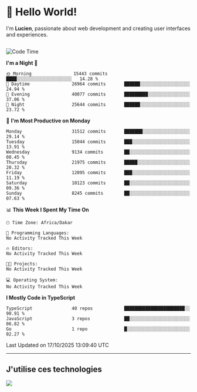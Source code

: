 # 👋 Hello World!

I'm **Lucien**, passionate about web development and creating user interfaces and experiences.

##

<!--START_SECTION:waka-->
![Code Time](http://img.shields.io/badge/Code%20Time-3%2C921%20hrs%2018%20mins-blue)

**I'm a Night 🦉** 

```text
🌞 Morning                15443 commits       ████░░░░░░░░░░░░░░░░░░░░░   14.28 % 
🌆 Daytime                26964 commits       ██████░░░░░░░░░░░░░░░░░░░   24.94 % 
🌃 Evening                40077 commits       █████████░░░░░░░░░░░░░░░░   37.06 % 
🌙 Night                  25644 commits       ██████░░░░░░░░░░░░░░░░░░░   23.72 % 
```
📅 **I'm Most Productive on Monday** 

```text
Monday                   31512 commits       ███████░░░░░░░░░░░░░░░░░░   29.14 % 
Tuesday                  15044 commits       ███░░░░░░░░░░░░░░░░░░░░░░   13.91 % 
Wednesday                9134 commits        ██░░░░░░░░░░░░░░░░░░░░░░░   08.45 % 
Thursday                 21975 commits       █████░░░░░░░░░░░░░░░░░░░░   20.32 % 
Friday                   12095 commits       ███░░░░░░░░░░░░░░░░░░░░░░   11.19 % 
Saturday                 10123 commits       ██░░░░░░░░░░░░░░░░░░░░░░░   09.36 % 
Sunday                   8245 commits        ██░░░░░░░░░░░░░░░░░░░░░░░   07.63 % 
```


📊 **This Week I Spent My Time On** 

```text
🕑︎ Time Zone: Africa/Dakar

💬 Programming Languages: 
No Activity Tracked This Week

🔥 Editors: 
No Activity Tracked This Week

🐱‍💻 Projects: 
No Activity Tracked This Week

💻 Operating System: 
No Activity Tracked This Week
```

**I Mostly Code in TypeScript** 

```text
TypeScript               40 repos            ███████████████████████░░   90.91 % 
JavaScript               3 repos             ██░░░░░░░░░░░░░░░░░░░░░░░   06.82 % 
Go                       1 repo              █░░░░░░░░░░░░░░░░░░░░░░░░   02.27 % 
```




 Last Updated on 17/10/2025 13:09:40 UTC
<!--END_SECTION:waka-->
---

## J'utilise ces technologies

<p align="left">
  <a href="https://skillicons.dev">
    <img src="https://skillicons.dev/icons?i=ts,js,go,ruby,css,scss,tailwind,react,vite,nextjs,docker,figma,ableton" />
  </a>
</p>

